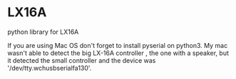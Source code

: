# LX16A
python library for LX16A


If you are using Mac OS don't forget to install pyserial on python3. My mac wasn't able to detect the big LX-16A controller , the one with a speaker, but it detected the small controller and the device was '/dev/tty.wchusbserialfa130'.
